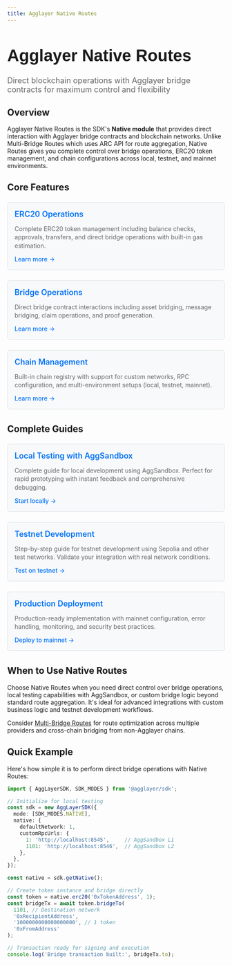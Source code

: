 ```yaml
---
title: Agglayer Native Routes
---
```


<!-- Page Header Component -->
<h1 style="text-align: left; font-size: 38px; font-weight: 700; font-family: 'Inter Tight', sans-serif;">
  Agglayer Native Routes
</h1>

<div style="text-align: left; margin: 0.5rem 0;">
  <p style="font-size: 18px; color: #666; max-width: 600px; margin: 0;">
    Direct blockchain operations with Agglayer bridge contracts for maximum control and flexibility
  </p>
</div>

## Overview

Agglayer Native Routes is the SDK's **Native module** that provides direct interaction with Agglayer bridge contracts and blockchain networks. Unlike Multi-Bridge Routes which uses ARC API for route aggregation, Native Routes gives you complete control over bridge operations, ERC20 token management, and chain configurations across local, testnet, and mainnet environments.

## Core Features

<div style="display: flex; flex-direction: column; gap: 1rem; max-width: 800px; margin: 1rem 0;">

  <!-- ERC20 Operations Card -->
  <div style="background: #f8f9fa; border: 1px solid #dee2e6; border-radius: 6px; padding: 1rem 1rem; margin: 0.25rem 0;">
    <h3 style="color: #0071F7; margin: 0 0 0.5rem 0; font-size: 18px; font-weight: 600;">
      ERC20 Operations
    </h3>
    <p style="color: #666; margin-bottom: 0.75rem; line-height: 1.4; font-size: 14px;">
      Complete ERC20 token management including balance checks, approvals, transfers, and direct bridge operations with built-in gas estimation.
    </p>
    <a href="/agglayer/developer-tools/agglayer-sdk/agglayer-native-routes/operations/erc20-operations/" style="color: #0071F7; text-decoration: none; font-weight: 500; font-size: 14px;">
      Learn more →
    </a>
  </div>

  <!-- Bridge Operations Card -->
  <div style="background: #f8f9fa; border: 1px solid #dee2e6; border-radius: 6px; padding: 1rem 1rem; margin: 0.25rem 0;">
    <h3 style="color: #0071F7; margin: 0 0 0.5rem 0; font-size: 18px; font-weight: 600;">
      Bridge Operations
    </h3>
    <p style="color: #666; margin-bottom: 0.75rem; line-height: 1.4; font-size: 14px;">
      Direct bridge contract interactions including asset bridging, message bridging, claim operations, and proof generation.
    </p>
    <a href="/agglayer/developer-tools/agglayer-sdk/agglayer-native-routes/operations/bridge-operations/" style="color: #0071F7; text-decoration: none; font-weight: 500; font-size: 14px;">
      Learn more →
    </a>
  </div>

  <!-- Chain Management Card -->
  <div style="background: #f8f9fa; border: 1px solid #dee2e6; border-radius: 6px; padding: 1rem 1rem; margin: 0.25rem 0;">
    <h3 style="color: #0071F7; margin: 0 0 0.5rem 0; font-size: 18px; font-weight: 600;">
      Chain Management
    </h3>
    <p style="color: #666; margin-bottom: 0.75rem; line-height: 1.4; font-size: 14px;">
      Built-in chain registry with support for custom networks, RPC configuration, and multi-environment setups (local, testnet, mainnet).
    </p>
    <a href="/agglayer/developer-tools/agglayer-sdk/agglayer-native-routes/operations/chain-management/" style="color: #0071F7; text-decoration: none; font-weight: 500; font-size: 14px;">
      Learn more →
    </a>
  </div>

</div>

## Complete Guides

<div style="display: flex; flex-direction: column; gap: 1rem; max-width: 800px; margin: 1rem 0;">

  <!-- Local Testing Card -->
  <div style="background: #f8f9fa; border: 1px solid #dee2e6; border-radius: 6px; padding: 1rem 1rem; margin: 0.25rem 0;">
    <h3 style="color: #0071F7; margin: 0 0 0.5rem 0; font-size: 18px; font-weight: 600;">
      Local Testing with AggSandbox
    </h3>
    <p style="color: #666; margin-bottom: 0.75rem; line-height: 1.4; font-size: 14px;">
      Complete guide for local development using AggSandbox. Perfect for rapid prototyping with instant feedback and comprehensive debugging.
    </p>
    <a href="/agglayer/developer-tools/agglayer-sdk/agglayer-native-routes/step-by-step-guide/native-route-locally/" style="color: #0071F7; text-decoration: none; font-weight: 500; font-size: 14px;">
      Start locally →
    </a>
  </div>

  <!-- Testnet Testing Card -->
  <div style="background: #f8f9fa; border: 1px solid #dee2e6; border-radius: 6px; padding: 1rem 1rem; margin: 0.25rem 0;">
    <h3 style="color: #0071F7; margin: 0 0 0.5rem 0; font-size: 18px; font-weight: 600;">
      Testnet Development
    </h3>
    <p style="color: #666; margin-bottom: 0.75rem; line-height: 1.4; font-size: 14px;">
      Step-by-step guide for testnet development using Sepolia and other test networks. Validate your integration with real network conditions.
    </p>
    <a href="/agglayer/developer-tools/agglayer-sdk/agglayer-native-routes/step-by-step-guide/native-route-testnet/" style="color: #0071F7; text-decoration: none; font-weight: 500; font-size: 14px;">
      Test on testnet →
    </a>
  </div>

  <!-- Production Deployment Card -->
  <div style="background: #f8f9fa; border: 1px solid #dee2e6; border-radius: 6px; padding: 1rem 1rem; margin: 0.25rem 0;">
    <h3 style="color: #0071F7; margin: 0 0 0.5rem 0; font-size: 18px; font-weight: 600;">
      Production Deployment
    </h3>
    <p style="color: #666; margin-bottom: 0.75rem; line-height: 1.4; font-size: 14px;">
      Production-ready implementation with mainnet configuration, error handling, monitoring, and security best practices.
    </p>
    <a href="/agglayer/developer-tools/agglayer-sdk/agglayer-native-routes/step-by-step-guide/native-route-mainnet/" style="color: #0071F7; text-decoration: none; font-weight: 500; font-size: 14px;">
      Deploy to mainnet →
    </a>
  </div>

</div>

## When to Use Native Routes

Choose Native Routes when you need direct control over bridge operations, local testing capabilities with AggSandbox, or custom bridge logic beyond standard route aggregation. It's ideal for advanced integrations with custom business logic and testnet development workflows.

Consider [Multi-Bridge Routes](../multi-bridge-routes/index.md) for route optimization across multiple providers and cross-chain bridging from non-Agglayer chains.

## Quick Example

Here's how simple it is to perform direct bridge operations with Native Routes:

```typescript
import { AggLayerSDK, SDK_MODES } from '@agglayer/sdk';

// Initialize for local testing
const sdk = new AggLayerSDK({
  mode: [SDK_MODES.NATIVE],
  native: {
    defaultNetwork: 1,
    customRpcUrls: {
      1: 'http://localhost:8545',     // AggSandbox L1
      1101: 'http://localhost:8546',  // AggSandbox L2
    },
  },
});

const native = sdk.getNative();

// Create token instance and bridge directly
const token = native.erc20('0xTokenAddress', 1);
const bridgeTx = await token.bridgeTo(
  1101, // Destination network
  '0xRecipientAddress',
  '1000000000000000000', // 1 token
  '0xFromAddress'
);

// Transaction ready for signing and execution
console.log('Bridge transaction built:', bridgeTx.to);
```

